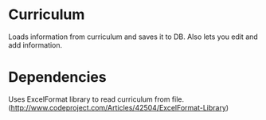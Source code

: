 Curriculum
==========

Loads information from curriculum and saves it to DB. Also lets you edit and add information.

Dependencies
============

Uses ExcelFormat library to read curriculum from file. (http://www.codeproject.com/Articles/42504/ExcelFormat-Library)
